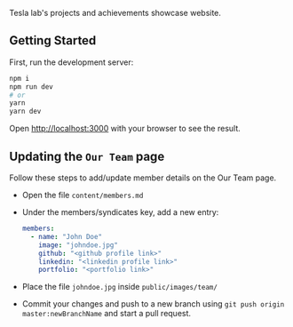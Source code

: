Tesla lab's projects and achievements showcase website.

## Getting Started

First, run the development server:

```bash
npm i
npm run dev
# or
yarn
yarn dev
```

Open [http://localhost:3000](http://localhost:3000) with your browser to see the result.

## Updating the `Our Team` page

Follow these steps to add/update member details on the Our Team page.

- Open the file `content/members.md`
- Under the members/syndicates key, add a new entry:

  ```yaml
  members:
    - name: "John Doe"
      image: "johndoe.jpg"
      github: "<github profile link>"
      linkedin: "<linkedin profile link>"
      portfolio: "<portfolio link>"
  ```

- Place the file `johndoe.jpg` inside `public/images/team/`
- Commit your changes and push to a new branch using `git push origin master:newBranchName` and start a pull request.
